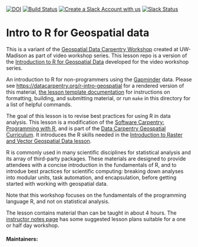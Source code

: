 [![DOI](https://zenodo.org/badge/128225991.svg)](https://zenodo.org/badge/latestdoi/128225991)
[![Build Status](https://travis-ci.org/datacarpentry/r-intro-geospatial.svg?branch=gh-pages)](https://travis-ci.org/datacarpentry/r-intro-geospatial)
[![Create a Slack Account with us](https://img.shields.io/badge/Create_Slack_Account-The_Carpentries-071159.svg)](https://swc-slack-invite.herokuapp.com/)
 [![Slack Status](https://img.shields.io/badge/Slack_Channel-dc--geospatial-E01563.svg)](https://swcarpentry.slack.com/messages/C9ME7G5RD)

# Intro to R for Geospatial data

This is a variant of the [Geospatial Data Carpentry Workshop](https://datacarpentry.org/geospatial-workshop/) created at UW-Madison as part of video workshop series.
This lesson repo is a version of the [Introduction to R for Geospatial Data](https://datacarpentry.org/r-intro-geospatial/) developed for the video workshop series.

<!-- TODO: Update first pararaph of the introduction if they data changes -->

An introduction to R for non-programmers using the [Gapminder][gapminder] data.
Please see <https://datacarpentry.org/r-intro-geospatial> for a rendered
 version of this material,
[the lesson template documentation][lesson-example]
for instructions on formatting, building, and submitting material,
or run `make` in this directory for a list of helpful commands.

The goal of this lesson is to revise best practices for using R in data
 analysis. This lesson is a modification of the [Software Carpentry: Programming with R](https://swcarpentry.github.io/r-novice-gapminder), and is part of the [Data Carpentry Geospatial Curriculum](https://datacarpentry.org/geospatial-workshop/). It introduces the R skills needed in the [Introduction to Raster and Vector Geospatial Data lesson](https://datacarpentry.org/r-raster-vector-geospatial).
 
R is commonly used in many scientific disciplines for statistical analysis and
 its array of third-party packages. These materials are designed to provide
 attendees with a concise introduction in the fundamentals of R, and to introdue
 best practices for scientific computing: breaking down analyses into modular
 units, task automation, and encapsulation, before getting started with working
 with geospatial data.

Note that this workshop focuses on the fundamentals of the programming
language R, and not on statistical analysis.

The lesson contains material than can be taught in about 4 hours. The
[instructor notes
page](https://datacarpentry.org/r-intro-geospatial/guide/index.html) has some
suggested lesson plans suitable for a one or half day workshop.

#### Maintainers:


[gapminder]: http://www.gapminder.org/
[lesson-example]: https://carpentries.github.io/lesson-example
